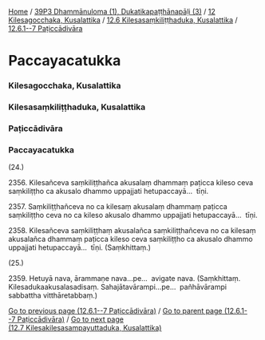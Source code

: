 
[Home](/) / [39P3 Dhammānuloma (1), Dukatikapaṭṭhānapāḷi (3)](../../../../39P3.md) / [12 Kilesagocchaka, Kusalattika](../../../12.md) / [12.6 Kilesasaṃkiliṭṭhaduka, Kusalattika](../../12.6.md) / [12.6.1--7 Paṭiccādivāra](../12.6.1--7.md)

# Paccayacatukka

### Kilesagocchaka, Kusalattika

### Kilesasaṃkiliṭṭhaduka, Kusalattika

### Paṭiccādivāra

### Paccayacatukka

(24.)

2356\. Kilesañceva saṃkiliṭṭhañca akusalaṃ dhammaṃ paṭicca kileso ceva saṃkiliṭṭho ca akusalo dhammo uppajjati hetupaccayā…  tīṇi.

2357\. Saṃkiliṭṭhañceva no ca kilesaṃ akusalaṃ dhammaṃ paṭicca saṃkiliṭṭho ceva no ca kileso akusalo dhammo uppajjati hetupaccayā…  tīṇi.

2358\. Kilesañceva saṃkiliṭṭhaṃ akusalañca saṃkiliṭṭhañceva no ca kilesaṃ akusalañca dhammaṃ paṭicca kileso ceva saṃkiliṭṭho ca akusalo dhammo uppajjati hetupaccayā…  tīṇi. (Saṃkhittaṃ.)

(25.)

2359\. Hetuyā nava, ārammaṇe nava…pe…  avigate nava. (Saṃkhittaṃ. Kilesadukaakusalasadisaṃ. Sahajātavārampi…pe…  pañhāvārampi sabbattha vitthāretabbaṃ.)

[Go to previous page (12.6.1--7 Paṭiccādivāra)](../12.6.1--7.md) / [Go to parent page (12.6.1--7 Paṭiccādivāra)](../12.6.1--7.md) / [Go to next page (12.7 Kilesakilesasampayuttaduka, Kusalattika)](../../12.7.md)


